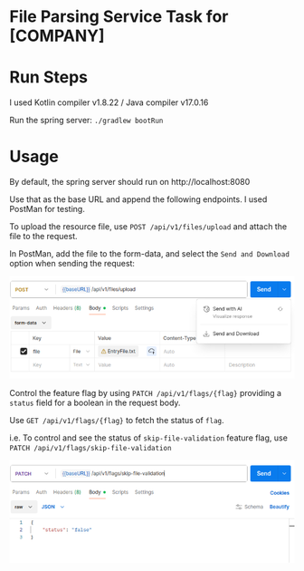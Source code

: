 # File Parsing Service Task for [COMPANY]

# Run Steps

I used Kotlin compiler v1.8.22 / Java compiler v17.0.16

Run the spring server: `./gradlew bootRun`

# Usage

By default, the spring server should run on http://localhost:8080

Use that as the base URL and append the following endpoints. I used PostMan for testing.

To upload the resource file, use `POST /api/v1/files/upload` and attach the file to the request.

In PostMan, add the file to the form-data, and select the `Send and Download` option when sending the request:

![upload.png](upload.png)

Control the feature flag by using `PATCH /api/v1/flags/{flag}` providing a `status` field for a boolean in the request body.

Use `GET /api/v1/flags/{flag}` to fetch the status of `flag`.

i.e. To control and see the status of `skip-file-validation` feature flag, use `PATCH /api/v1/flags/skip-file-validation`

![flag.png](flag.png)
